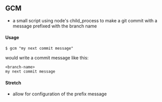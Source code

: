 ## GCM

- a small script using node's child_process to make a git commit with a message prefixed with the branch name

#### Usage

`$ gcm "my next commit message"`

would write a commit message like this:

```
<branch-name>
my next commit message
```


#### Stretch
- allow for configuration of the prefix message